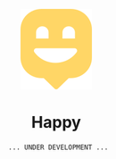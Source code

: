 <div align="center">

![Happy Logo](./assets/map-marker.svg)

# Happy

```
 ... UNDER DEVELOPMENT ...
```

</div>
